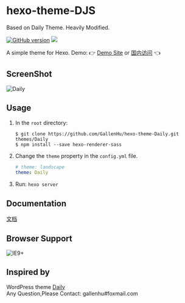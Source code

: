 # hexo-theme-DJS

Based on Daily Theme. Heavily Modified.

[![GitHub version](https://badge.fury.io/gh/GallenHu%2Fhexo-theme-Daily.svg)](https://badge.fury.io/gh/GallenHu%2Fhexo-theme-Daily)
![](https://img.shields.io/badge/license-MIT-000000.svg)

A simple theme for Hexo. Demo: :point_right: [Demo Site](https://hinpc.github.io/Daily/) or [国内访问](http://gallenhu.coding.me/Daily/) :point_left:

## ScreenShot
![Daily](https://static.hinpc.com/images/2016/screenshootBFpcrCU.jpg)

## Usage
1. In the `root` directory:
    ```git
    $ git clone https://github.com/GallenHu/hexo-theme-Daily.git themes/Daily
    $ npm install --save hexo-renderer-sass
    ```

2. Change the `theme` property in the `config.yml` file.
    ```yml
    # theme: landscape
    theme: Daily
    ```

3. Run: `hexo server`

## Documentation
[文档](https://github.com/GallenHu/hexo-theme-Daily/wiki)

## Browser Support
![IE9+](https://static.hinpc.com/hinpc/2016/20160913-ie9.png)

## Inspired by
WordPress theme [Daily](http://www.robertbrodziak.com/en/free-wordpress-themes/daily-theme/)  
Any Question,Please Contact: gallenhu#foxmail.com
